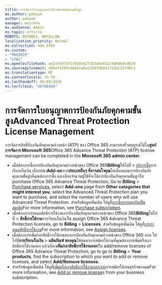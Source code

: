 ```yaml
---
title: การจัดการใบอนุญาตการป้องกันภัยคุกคามขั้นสูง
ms.author: pebaum
author: pebaum
manager: mnirkhe
ms.audience: Admin
ms.topic: article
ROBOTS: NOINDEX, NOFOLLOW
localization_priority: Normal
ms.collection: Adm_O365
ms.custom:
- "9003019"
- "5782"
ms.openlocfilehash: ae2afd87bf1c838e027103a6e012c40b06dcd629
ms.sourcegitcommit: e09af4285c6b81ca0a5320fdb811713ac25748c3
ms.translationtype: MT
ms.contentlocale: th-TH
ms.lasthandoff: 06/09/2020
ms.locfileid: "44708304"
---
```

# <a name="advanced-threat-protection-license-management"></a><span data-ttu-id="f52e1-102">การจัดการใบอนุญาตการป้องกันภัยคุกคามขั้นสูง</span><span class="sxs-lookup"><span data-stu-id="f52e1-102">Advanced Threat Protection License Management</span></span>

<span data-ttu-id="f52e1-103">การจัดการสิทธิ์ป้องกันภัยคุกคามล่วงหน้า (ATP) ของ Office 365 สามารถเสร็จสมบูรณ์ได้ใน**ศูนย์การจัดการ Microsoft 365**</span><span class="sxs-lookup"><span data-stu-id="f52e1-103">Office 365 Advance Threat Protection (ATP) license management can be completed in the  **Microsoft 365 admin center**.</span></span>

- <span data-ttu-id="f52e1-104">เมื่อต้องการซื้อการป้องกันภัยคุกคามล่วงหน้าของ Office 365**Billing**ให้ไปที่  >  [บริการซื้อ](https://go.microsoft.com/fwlink/p/?linkid=868433)การเรียกเก็บเงิน เลือกหน้า**Add-on**จาก**ประเภทอื่นๆ ที่อาจสนใจคุณ**ให้เลือกแผนการป้องกันภัยคุกคามขั้นสูงที่คุณต้องการซื้อ และเลือกจํานวนผู้ใช้ที่จะใช้การป้องกันภัยคุกคามขั้นสูง</span><span class="sxs-lookup"><span data-stu-id="f52e1-104">To purchase Office 365 Advance Threat Protection, Go to  **Billing** > [Purchase services](https://go.microsoft.com/fwlink/p/?linkid=868433), select **Add-ons** page from  **Other categories that might interest you**, select the Advanced Threat Protection plan you want to purchase, and select the number of users who will use Advanced Threat Protection.</span></span> <span data-ttu-id="f52e1-105">สําหรับข้อมูลเพิ่มเติม ให้ดูที่[การซื้อการบอกรับเป็นสมาชิก](https://docs.microsoft.com/microsoft-365/commerce/subscriptions/upgrade-to-different-plan)</span><span class="sxs-lookup"><span data-stu-id="f52e1-105">For more information, see [Purchase subscription](https://docs.microsoft.com/microsoft-365/commerce/subscriptions/upgrade-to-different-plan).</span></span>
- <span data-ttu-id="f52e1-106">เมื่อต้องการกําหนดสิทธิ์การใช้งานการป้องกันภัยคุกคามล่วงหน้าของ Office 365**Billing**ให้ไปที่  >  **สิทธิ์การใช้งาน**การเรียกเก็บเงิน</span><span class="sxs-lookup"><span data-stu-id="f52e1-106">To assign Office 365 Advance Threat Protection licenses, go to **Billing** > **Licenses**.</span></span> <span data-ttu-id="f52e1-107">สําหรับข้อมูลเพิ่มเติม ให้ดูที่[การกําหนดสิทธิ์การใช้งาน](https://docs.microsoft.com/microsoft-365/admin/manage/assign-licenses-to-users)</span><span class="sxs-lookup"><span data-stu-id="f52e1-107">For more information, see  [Assign licenses](https://docs.microsoft.com/microsoft-365/admin/manage/assign-licenses-to-users).</span></span>  
- <span data-ttu-id="f52e1-108">เมื่อต้องการเพิ่ม/เอาสิทธิ์การใช้งานของการป้องกันภัยคุกคามล่วงหน้าของ Office 365 ออก ให้ไปที่**การเรียกเก็บเงิน**  >  **ผลิตภัณฑ์ ของคุณ**ให้ค้นหาการสมัครใช้งานที่คุณต้องการเพิ่มหรือเอาสิทธิ์การใช้งานออก แล้วเลือก**เพิ่ม/เอาสิทธิ์การใช้งานออก**</span><span class="sxs-lookup"><span data-stu-id="f52e1-108">To add/remove licenses of Office 365 Advance Threat Protection, go to go to **Billing** > **Your products**, find the subscription to which you want to add or remove licenses, and select **Add/Remove licenses**.</span></span>  
- <span data-ttu-id="f52e1-109">สําหรับข้อมูลเพิ่มเติม ให้ดูที่[เพิ่มหรือเอาสิทธิ์การใช้งานออกจาก](https://docs.microsoft.com/microsoft-365/commerce/licenses/buy-licenses?view=o365-worldwide#add-or-remove-licenses-for-your-business-subscription)การสมัครใช้งานธุรกิจของคุณ</span><span class="sxs-lookup"><span data-stu-id="f52e1-109">For more information, see [Add or remove license](https://docs.microsoft.com/microsoft-365/commerce/licenses/buy-licenses?view=o365-worldwide#add-or-remove-licenses-for-your-business-subscription)s from your business subscription.</span></span>
